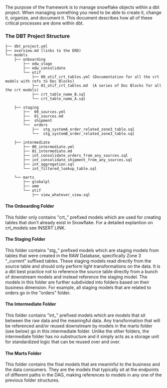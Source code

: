  The purpose of the framework is to manage snowflake objects within a dbt project. When managing something you need to be able to create it, change it, organize, and document it. This document describes how all of these critical processes are done within dbt. 
 
 ### The DBT Project Structure 

```
├── dbt_project.yml
├── overview.md (links to the ERD)
└── models
    ├── onboarding
        ├── edw_stage
        ├── edw_consolidate
        └── otif
            ├── 00_otif_crt_tables.yml (Documentation for all the crt models with refs to Doc Blocks)
            ├── 01_otif_crt_tables.md  (A series of Doc Blocks for all the crt models)
            ├── crt_table_name_B.sql
            └── crt_table_name_A.sql
            
    ├── staging
        ├──  00_sources.yml
        ├──  01_sources.md
        ├──  shipment
        └──  orders
            ├──  stg_systemA_order_related_zone3_table.sql
            └──  stg_systemB_order_related_zone3_table.sql

    ├── intermediate 
        ├── 00_intermediate.yml
        ├── 01_intermediate.md
        ├── int_consolidate_orders_from_any_sources.sql
        ├── int_consolidate_shipment_from_any_sources.sql
        ├── int_aggregation.sql
        └── int_filtered_lookup_table.sql
        
    └── marts 
        ├── globalpl
        ├── umm
        └── otif                 
            ├── view_whatever_view.sql
```

#### The Onboarding Folder
This folder only contains "crt_" prefixed models which are used for creating tables that don't already exist in Snowflake. For a detailed explantion on crt_models see INSERT LINK. 

#### The Staging Folder
This folder contains "stg_" prefixed models which are staging models from tables that were created in the RAW Database, specifically Zone 3 "_current" suffixed tables. These staging models read directly from the source table and should only perform light transformations on the data. It is a dbt best practice not to reference the source table directly from a bunch of downstream models and instead reference the staging model. The models in this folder are further subdivided into folders based on their business dimension. For example, all staging models that are related to orders go in the "orders" folder. 

#### The Intermediate Folder
This folder contains "int_" prefixed models which are models that sit between the raw data and the meaningful data. Any transformation that will be referenced and/or reused downstream by models in the marts folder (see below) go in this intermediate folder. Unlike the other folders, the intermediate folder has no substructure and it simply acts as a storage unit for standardized logic that can be reused over and over.

#### The Marts Folder
This folder contains the final models that are meaninful to the business and the data consumers. They are the models that typically sit at the endpoints of different paths in the DAG, making references to models in any one of the previous folder structures. 